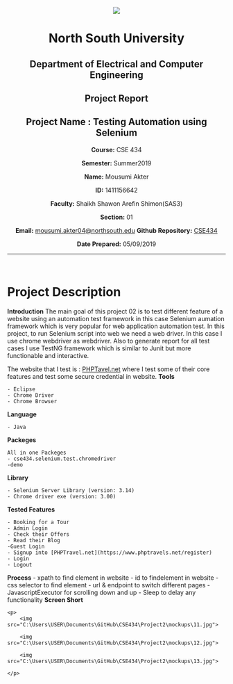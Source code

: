 <p align="center">
<img src="C:\Users\USER\Documents\GitHub\CSE434\Project 2\mockups\Nsu.logo.gif">
</p>

<div align="center">


# North South University </h5>
##  Department of Electrical and Computer Engineering </h3>

##  Project Report

## Project Name : Testing Automation using Selenium

**Course:** CSE 434

**Semester:** Summer2019

**Name:** Mousumi Akter

**ID:** 1411156642

**Faculty:** Shaikh Shawon Arefin Shimon(SAS3)

**Section:** 01

**Email:** mousumi.akter04@northsouth.edu
**Github Repository:** [CSE434]( https://github.com/RamisaAnan/CSE434/Project2.git)

**Date Prepared:** 05/09/2019
</div>

<hr>

<br>

# Project Description

**Introduction**
The main goal of this project 02 is to test different feature of a website using an automation test framework in this case Selenium aumation framework which is very popular for web application automation test. In this project, to run Selenium script into web we need a web driver. In this case I use chrome webdriver as webdriver. Also to generate report for all test cases I use TestNG framework which is similar to Junit but more functionable and interactive.

The website that I test is :
	[PHPTavel.net](https://www.phptravels.net) where I test some of their core features and test some secure credential in website.
**Tools**

	- Eclipse
	- Chrome Driver
	- Chrome Browser

**Language**
	
	- Java

**Packeges**
	
	All in one Packeges
	- cse434.selenium.test.chromedriver
	-demo
**Library**
 	
 	- Selenium Server Library (version: 3.14)
 	- Chrome driver exe (version: 3.00)
**Tested Features**

	- Booking for a Tour
	- Admin Login
	- Check their Offers
	- Read their Blog
	-Guest Login
	- Signup into [PHPTravel.net](https://www.phptravels.net/register)
	- Login
	- Logout
**Process**
	- xpath to find element in website
	- id to findelement in website
	-css selector to find element
	- url & endpoint to switch different pages
	- JavascriptExecutor for scrolling down and up
	- Sleep to delay any functionality
**Screen Short**

	<p>
		<img src="C:\Users\USER\Documents\GitHub\CSE434\Project2\mockups\11.jpg">

		<img src="C:\Users\USER\Documents\GitHub\CSE434\Project2\mockups\12.jpg">

		<img src="C:\Users\USER\Documents\GitHub\CSE434\Project2\mockups\13.jpg">

	</p>